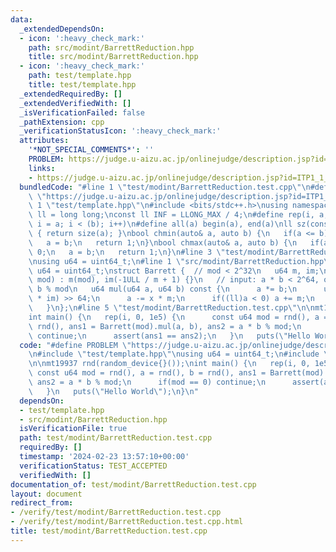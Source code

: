 ```yaml
---
data:
  _extendedDependsOn:
  - icon: ':heavy_check_mark:'
    path: src/modint/BarrettReduction.hpp
    title: src/modint/BarrettReduction.hpp
  - icon: ':heavy_check_mark:'
    path: test/template.hpp
    title: test/template.hpp
  _extendedRequiredBy: []
  _extendedVerifiedWith: []
  _isVerificationFailed: false
  _pathExtension: cpp
  _verificationStatusIcon: ':heavy_check_mark:'
  attributes:
    '*NOT_SPECIAL_COMMENTS*': ''
    PROBLEM: https://judge.u-aizu.ac.jp/onlinejudge/description.jsp?id=ITP1_1_A
    links:
    - https://judge.u-aizu.ac.jp/onlinejudge/description.jsp?id=ITP1_1_A
  bundledCode: "#line 1 \"test/modint/BarrettReduction.test.cpp\"\n#define PROBLEM\
    \ \"https://judge.u-aizu.ac.jp/onlinejudge/description.jsp?id=ITP1_1_A\"\n#line\
    \ 1 \"test/template.hpp\"\n#include <bits/stdc++.h>\nusing namespace std;\nusing\
    \ ll = long long;\nconst ll INF = LLONG_MAX / 4;\n#define rep(i, a, b) for(ll\
    \ i = a; i < (b); i++)\n#define all(a) begin(a), end(a)\nll sz(const auto& a)\
    \ { return size(a); }\nbool chmin(auto& a, auto b) {\n   if(a <= b) return 0;\n\
    \   a = b;\n   return 1;\n}\nbool chmax(auto& a, auto b) {\n   if(a >= b) return\
    \ 0;\n   a = b;\n   return 1;\n}\n#line 3 \"test/modint/BarrettReduction.test.cpp\"\
    \nusing u64 = uint64_t;\n#line 1 \"src/modint/BarrettReduction.hpp\"\n// using\
    \ u64 = uint64_t;\nstruct Barrett {  // mod < 2^32\n   u64 m, im;\n   Barrett(u64\
    \ mod) : m(mod), im(-1ULL / m + 1) {}\n   // input: a * b < 2^64, output: a *\
    \ b % mod\n   u64 mul(u64 a, u64 b) const {\n      a *= b;\n      u64 x = ((__uint128_t)a\
    \ * im) >> 64;\n      a -= x * m;\n      if((ll)a < 0) a += m;\n      return a;\n\
    \   }\n};\n#line 5 \"test/modint/BarrettReduction.test.cpp\"\n\nmt19937 rnd(random_device{}());\n\
    int main() {\n   rep(i, 0, 1e5) {\n      const u64 mod = rnd(), a = rnd(), b =\
    \ rnd(), ans1 = Barrett(mod).mul(a, b), ans2 = a * b % mod;\n      if(mod == 0)\
    \ continue;\n      assert(ans1 == ans2);\n   }\n   puts(\"Hello World\");\n}\n"
  code: "#define PROBLEM \"https://judge.u-aizu.ac.jp/onlinejudge/description.jsp?id=ITP1_1_A\"\
    \n#include \"test/template.hpp\"\nusing u64 = uint64_t;\n#include \"src/modint/BarrettReduction.hpp\"\
    \n\nmt19937 rnd(random_device{}());\nint main() {\n   rep(i, 0, 1e5) {\n     \
    \ const u64 mod = rnd(), a = rnd(), b = rnd(), ans1 = Barrett(mod).mul(a, b),\
    \ ans2 = a * b % mod;\n      if(mod == 0) continue;\n      assert(ans1 == ans2);\n\
    \   }\n   puts(\"Hello World\");\n}\n"
  dependsOn:
  - test/template.hpp
  - src/modint/BarrettReduction.hpp
  isVerificationFile: true
  path: test/modint/BarrettReduction.test.cpp
  requiredBy: []
  timestamp: '2024-02-23 13:57:10+00:00'
  verificationStatus: TEST_ACCEPTED
  verifiedWith: []
documentation_of: test/modint/BarrettReduction.test.cpp
layout: document
redirect_from:
- /verify/test/modint/BarrettReduction.test.cpp
- /verify/test/modint/BarrettReduction.test.cpp.html
title: test/modint/BarrettReduction.test.cpp
---
```

